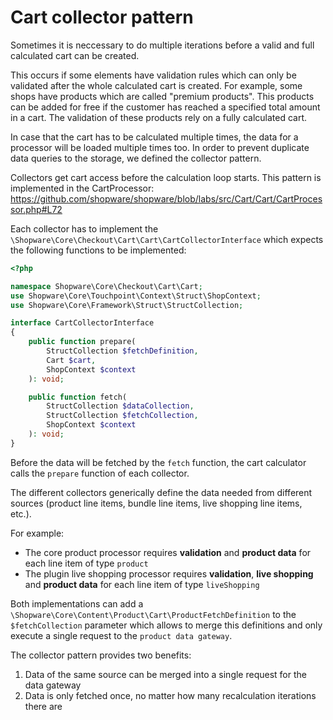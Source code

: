 # Cart collector pattern

Sometimes it is neccessary to do multiple iterations before a valid and full calculated cart can be created.

This occurs if some elements have validation rules which can only be validated after the whole calculated cart is created.
For example, some shops have products which are called "premium products". This products can be added for free if the customer has reached a specified total amount in a cart. The validation of these products rely on a fully calculated cart.

In case that the cart has to be calculated multiple times, the data for a processor will be loaded multiple times too.
In order to prevent duplicate data queries to the storage, we defined the collector pattern. 

Collectors get cart access before the calculation loop starts. This pattern is implemented in the CartProcessor:
https://github.com/shopware/shopware/blob/labs/src/Cart/Cart/CartProcessor.php#L72

Each collector has to implement the `\Shopware\Core\Checkout\Cart\Cart\CartCollectorInterface` which expects the following functions to be implemented:

```php
<?php

namespace Shopware\Core\Checkout\Cart\Cart;
use Shopware\Core\Touchpoint\Context\Struct\ShopContext;
use Shopware\Core\Framework\Struct\StructCollection;

interface CartCollectorInterface
{
    public function prepare(
        StructCollection $fetchDefinition,
        Cart $cart,
        ShopContext $context
    ): void;

    public function fetch(
        StructCollection $dataCollection,
        StructCollection $fetchCollection,
        ShopContext $context
    ): void;
}
```

Before the data will be fetched by the `fetch` function, the cart calculator calls the `prepare` function of each collector.

The different collectors generically define the data needed from different sources (product line items, bundle line items, live shopping line items, etc.).

For example:
- The core product processor requires **validation** and **product data** for each line item of type `product`
- The plugin live shopping processor requires **validation**, **live shopping** and **product data** for each line item of type `liveShopping`

Both implementations can add a `\Shopware\Core\Content\Product\Cart\ProductFetchDefinition` to the `$fetchCollection` parameter which allows to merge this definitions and only execute a single
request to the `product data gateway`. 

The collector pattern provides two benefits:

1. Data of the same source can be merged into a single request for the data gateway
2. Data is only fetched once, no matter how many recalculation iterations there are
